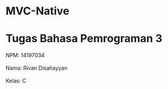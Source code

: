 # MVC-Native

# Tugas Bahasa Pemrograman 3

NPM: 14197034
<br></br>
Nama: Rivan Disahayyan
<br></br>
Kelas: C
